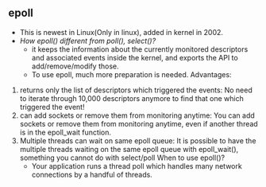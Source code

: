 ## epoll
- This is newest in Linux(Only in linux), added in kernel in 2002. 
- *How epoll() different from poll(), select()?*
  - it keeps the information about the currently monitored descriptors and associated events inside the kernel, and exports the API to add/remove/modify those. 
  - To use epoll, much more preparation is needed.
Advantages:
1. returns only the list of descriptors which triggered the events:    No need to iterate through 10,000 descriptors anymore to find that one which triggered the event!
2. can add sockets or remove them from monitoring anytime:    You can add sockets or remove them from monitoring anytime, even if another thread is in the epoll_wait function.
3. Multiple threads can wait on same epoll queue:    It is possible to have the multiple threads waiting on the same epoll queue with epoll_wait(), something you cannot do with select/poll
When to use epoll()?
    - Your application runs a thread poll which handles many network connections by a handful of threads.

